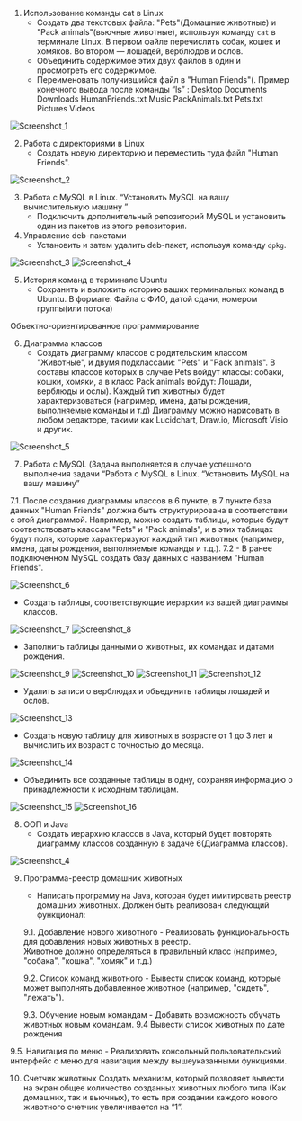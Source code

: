 1. Использование команды cat в Linux
   - Создать два текстовых файла: "Pets"(Домашние животные) и "Pack animals"(вьючные животные), используя команду `cat` в терминале Linux. В первом файле перечислить собак, кошек и хомяков. Во втором — лошадей, верблюдов и ослов.
   - Объединить содержимое этих двух файлов в один и просмотреть его содержимое.
   - Переименовать получившийся файл в "Human Friends"(.
Пример конечного вывода после команды “ls” :
Desktop Documents Downloads  HumanFriends.txt  Music  PackAnimals.txt  Pets.txt  Pictures  Videos

![Screenshot_1](https://github.com/Sizotov/check_work/blob/main/Задание_1.png)

2. Работа с директориями в Linux
   - Создать новую директорию и переместить туда файл "Human Friends".

![Screenshot_2](https://github.com/Sizotov/check_work/blob/main/Задание_2.png)

3. Работа с MySQL в Linux. “Установить MySQL на вашу вычислительную машину ”
   - Подключить дополнительный репозиторий MySQL и установить один из пакетов из этого репозитория.
4. Управление deb-пакетами
   - Установить и затем удалить deb-пакет, используя команду `dpkg`.

![Screenshot_3](https://github.com/Sizotov/check_work/blob/main/Задание_3.png)
![Screenshot_4](https://github.com/Sizotov/check_work/blob/main/Добавка.png)

5. История команд в терминале Ubuntu
   - Сохранить и выложить историю ваших терминальных команд в Ubuntu.
В формате: Файла с ФИО, датой сдачи, номером группы(или потока)

Объектно-ориентированное программирование 

6. Диаграмма классов
   - Создать диаграмму классов с родительским классом "Животные", и двумя подклассами: "Pets" и "Pack animals".
В составы классов которых в случае Pets войдут классы: собаки, кошки, хомяки, а в класс Pack animals войдут: Лошади, верблюды и ослы).
Каждый тип животных будет характеризоваться (например, имена, даты рождения, выполняемые команды и т.д)
Диаграмму можно нарисовать в любом редакторе, такими как Lucidchart, Draw.io, Microsoft Visio и других.

![Screenshot_5](https://github.com/Sizotov/check_work/blob/main/animals.drawio.svg)

7. Работа с MySQL (Задача выполняется в случае успешного выполнения задачи “Работа с MySQL в Linux. “Установить MySQL на вашу машину”

7.1. После создания диаграммы классов в 6 пункте, в 7 пункте база данных "Human Friends" должна быть структурирована в соответствии с этой диаграммой. Например, можно создать таблицы, которые будут соответствовать классам "Pets" и "Pack animals", и в этих таблицах будут поля, которые характеризуют каждый тип животных (например, имена, даты рождения, выполняемые команды и т.д.). 
7.2   - В ранее подключенном MySQL создать базу данных с названием "Human Friends".

![Screenshot_6](https://github.com/Sizotov/check_work/blob/main/Создание%20БД.png)

   - Создать таблицы, соответствующие иерархии из вашей диаграммы классов.

![Screenshot_7](https://github.com/Sizotov/check_work/blob/main/Иерархия_1.png)
![Screenshot_8](https://github.com/Sizotov/check_work/blob/main/Иерархия_2.png)

   - Заполнить таблицы данными о животных, их командах и датами рождения.

![Screenshot_9](https://github.com/Sizotov/check_work/blob/main/Pack_1.png)
![Screenshot_10](https://github.com/Sizotov/check_work/blob/main/pack_2.png)
![Screenshot_11](https://github.com/Sizotov/check_work/blob/main/Pets_1.png)
![Screenshot_12](https://github.com/Sizotov/check_work/blob/main/Pets_2.png)

   - Удалить записи о верблюдах и объединить таблицы лошадей и ослов.

![Screenshot_13](https://github.com/Sizotov/check_work/blob/main/Camels.png)

   - Создать новую таблицу для животных в возрасте от 1 до 3 лет и вычислить их возраст с точностью до месяца.

![Screenshot_14](https://github.com/Sizotov/check_work/blob/main/Tiere.png)

   - Объединить все созданные таблицы в одну, сохраняя информацию о принадлежности к исходным таблицам.

![Screenshot_15](https://github.com/Sizotov/check_work/blob/main/united.png)
![Screenshot_16](https://github.com/Sizotov/check_work/blob/main/united_2.png)

8. ООП и Java
   - Создать иерархию классов в Java, который будет повторять диаграмму классов созданную в задаче 6(Диаграмма классов).

![Screenshot_4](https://github.com/Sizotov/check_work/blob/main/Иерархия%20классов.png)

9. Программа-реестр домашних животных
    - Написать программу на Java, которая будет имитировать реестр домашних животных. 
Должен быть реализован следующий функционал:
    
    9.1. Добавление нового животного
        - Реализовать функциональность для добавления новых животных в реестр.       
 Животное должно определяться в правильный класс (например, "собака", "кошка", "хомяк" и т.д.)
        
 
   9.2. Список команд животного
        - Вывести список команд, которые может выполнять добавленное животное (например, "сидеть", "лежать").
        
    9.3. Обучение новым командам
        - Добавить возможность обучать животных новым командам.
  9.4 Вывести список животных по дате рождения

9.5. Навигация по меню
        - Реализовать консольный пользовательский интерфейс с меню для навигации между вышеуказанными функциями.
        
10. Счетчик животных
Создать механизм, который позволяет вывести на экран общее количество созданных животных любого типа (Как домашних, так и вьючных), то есть при создании каждого нового животного счетчик увеличивается на “1”. 
  


